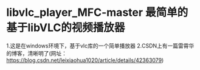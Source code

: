 # libvlc_player_MFC-master 最简单的基于libVLC的视频播放器
1.这是在windows环境下，基于vlc库的一个简单播放器
2.CSDN上有一篇雷霄华的博客，清晰明了(网址：https://blog.csdn.net/leixiaohua1020/article/details/42363079)
